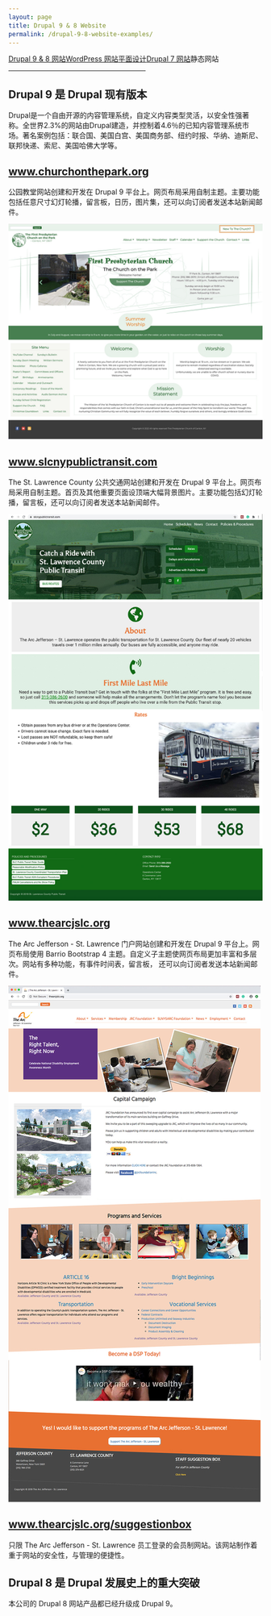 ```yaml
---
layout: page
title: Drupal 9 & 8 Website
permalink: /drupal-9-8-website-examples/
---
```


<div class="submenuright">
   <p><a href="/drupal-9-8-website-examples/">Drupal 9 &amp; 8 网站</a><a href="/wordPress-website-examples/">WordPress 网站</a><a href="/graphic-design-examples/">平面设计</a><a href="/drupal-7-website-examples/">Drupal 7 网站</a><span>静态网站</span></p>
   <hr width="54%">
</div>

<div class="gridlayoutthird">
    <h2>Drupal 9 是 Drupal 现有版本 </h2>
</div>

Drupal是一个自由开源的内容管理系统，自定义内容类型灵活，以安全性强著称。全世界2.3%的网站由Drupal建造，并控制着4.6％的已知内容管理系统市场。著名案例包括：联合国、美国白宫、美国商务部、纽约时报、华纳、迪斯尼、联邦快递、索尼、美国哈佛大学等。

<div class="gridlayoutthird">
    <h2><a href="https://www.churchonthepark.org/cotp/web/" target="_blank">www.churchonthepark.org</a></h2>
</div>

公园教堂网站创建和开发在 Drupal 9 平台上。网页布局采用自制主题。主要功能包括任意尺寸幻灯轮播，留言板，日历，图片集，还可以向订阅者发送本站新闻邮件。

[![Site Home](/images/churchOnTheParkWebsite2.jpg "churchonthepark.org Home")](https://www.churchonthepark.org/cotp/web/)

<div class="gridlayoutthird">
    <h2><a href="http://www.slcnypublictransit.com" target="_blank">www.slcnypublictransit.com</a></h2>
</div>

The St. Lawrence County 公共交通网站创建和开发在 Drupal 9 平台上。网页布局采用自制主题。首页及其他重要页面设顶端大幅背景图片。主要功能包括幻灯轮播，留言板，还可以向订阅者发送本站新闻邮件。

[![Site Home](/images/publicTransitHome2.jpg "slcnypublictransit.com Home")](http://www.slcnypublictransit.com)

<div class="gridlayoutthird">
    <h2><a href="https://www.thearcjslc.org" target="_blank">www.thearcjslc.org</a></h2>
</div>

The Arc Jefferson - St. Lawrence 门户网站创建和开发在 Drupal 9 平台上。网页布局使用 Barrio Bootstrap 4 主题。自定义子主题使网页布局更加丰富和多层次。网站有多种功能，有事件时间表，留言板， 还可以向订阅者发送本站新闻邮件。 

[![Site Home](/images/thearcjslcHome1.jpg "thearcjslc.org Home")](https://www.thearcjslc.org)

<div class="gridlayoutthird">
    <h2><a href="https://www.thearcjslc.org/suggestionbox" target="_blank">www.thearcjslc.org/suggestionbox</a></h2>
</div>

只限 The Arc Jefferson - St. Lawrence 员工登录的会员制网站。该网站制作着重于网站的安全性，与管理的便捷性。

<div class="gridlayoutthird">
    <h2>Drupal 8 是 Drupal 发展史上的重大突破</h2>
    <p>本公司的 Drupal 8 网站产品都已经升级成 Drupal 9。</p>
</div>